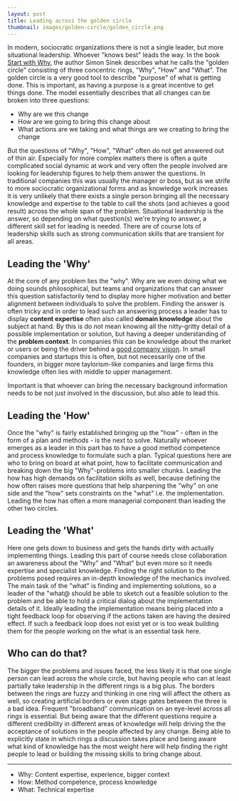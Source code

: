 ```yaml
---
layout: post
title: Leading across the golden circle 
thumbnail: images/golden-circle/golden_circle.png
---
```

In modern, sociocratic organizations there is not a single leader, but more situational leadership. Whoever "knows best" leads the way. In the book [Start with Why](https://simonsinek.com/product/start-with-why/?ref=home), the author Simon Sinek describes what he calls the "golden circle" consisting of three concentric rings, "Why", "How" and "What". The golden circle is a very good tool to describe "purpose" of what is getting done. This is important, as having a purpose is a great incentive to get things done. The model essentially describes that all changes can be broken into three questions: 

* Why are we this change
* How are we going to bring this change about
* What actions are we taking and what things are we creating to bring the change

But the questions of "Why", "How", "What" often do not get answered out of thin air. Especially for more complex matters there is often a quite complicated social dynamic at work and very often the people involved are looking for leadership figures to help them answer the questions. In traditional companies this was usually the manager or boss, but as we strife to more sociocratic organizational forms and as knowledge work increases it is very unlikely that there exists a single person bringing all the necessary knowledge and expertise to the table to call the shots (and achieves a good result) across the whole span of the problem. Situational leadership is the answer, so depending on what question(s) we're trying to answer, a different skill set for leading is needed. There are of course lots of leadership skills such as strong communication skills that are transient for all areas.

## Leading the 'Why' 

At the core of any problem lies the "why". Why are we even doing what we doing sounds philosophical, but teams and organizations that can answer this question satisfactorily tend to display more higher motivation and better alignment between individuals to solve the problem. Finding the answer is often tricky and in order to lead such an answering process a leader has to display **content expertise** often also called **domain knowledge** about the subject at hand. By this is do not mean knowing all the nitty-gritty detail of a possible implementation or solution, but having a deeper understanding of the **problem context**. In companies this can be knowledge about the market or users or being the driver behind a [good company vision]({{site.base_url}}/a-good-product-vision/). In small companies and startups this is often, but not necessarily one of the founders, in bigger more taylorism-like companies and large firms this knowledge often lies with middle to upper management. 

Important is that whoever can bring the necessary background information needs to be not just involved in the discussion, but also able to lead this. 

## Leading the 'How'

Once the "why" is fairly established bringing up the "how" - often in the form of a plan and methods - is the next to solve. Naturally whoever emerges as a leader in this part has to have a good method competence and process knowledge to formulate such a plan. Typical questions here are who to bring on board at what point, how to facilitate communication and breaking down the big "Why"-problems into smaller chunks. Leading the how has high demands on facilitation skills as well, because defining the how often raises more questions that help sharpening the "why" on one side and the "how" sets constraints on the "what" i.e. the implementation. Leading the how has often a more managerial component than leading the other two circles. 

## Leading the 'What' 

Here one gets down to business and gets the hands dirty with actually implementing things. Leading this part of course needs close collaboration an awareness about the "Why" and "What" but even more so it needs expertise and specialist knowledge. Finding the right solution to the problems posed requires an in-depth knowledge of the mechanics involved. The main task of the "what" is finding and implementing solutions, so a leader of the "what@ should be able to sketch out a feasible solution to the problem and be able to hold a critical dialog about the implementation details of it. 
Ideally leading the implementation means being placed into a tight feedback loop for observing if the actions taken are having the desired effect. If such a feedback loop does not exist yet or is too weak building them for the people working on the what is an essential task here. 

## Who can do that? 

The bigger the problems and issues faced, the less likely it is that one single person can lead across the whole circle, but having people who can at least partially take leadership in the different rings is a big plus. The borders between the rings are fuzzy and thinking in one ring will affect the others as well, so creating artificial borders or even stage gates between the three is a bad idea. Frequent "broadband" communication on an eye-level across all rings is essential. But being aware that the different questions require a different credibility in different areas of knowledge will help driving the the acceptance of solutions in the people affected by any change. Being able to explicitly state in which rings a discussion takes place and being aware what kind of knowledge has the most weight here will help finding the right people to lead or building the missing skills to bring change about. 

---

* Why: Content expertise, experience, bigger context
* How: Method competence, process knowledge
* What: Technical expertise